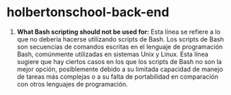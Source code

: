 # holbertonschool-back-end
1. **What Bash scripting should not be used for:**
   Esta línea se refiere a lo que no debería hacerse utilizando scripts de Bash. Los scripts de Bash son secuencias de comandos escritas en el lenguaje de programación Bash, comúnmente utilizadas en sistemas Unix y Linux. Esta línea sugiere que hay ciertos casos en los que los scripts de Bash no son la mejor opción, posiblemente debido a su limitada capacidad de manejo de tareas más complejas o a su falta de portabilidad en comparación con otros lenguajes de programación.
